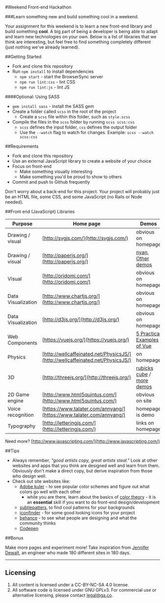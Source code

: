 #Weekend Front-end Hackathon

###Learn something new and build something cool in a weekend.

Your assignment for this weekend is to learn a new front-end library and build something **cool**. A big part of being a developer is being able to adapt and learn new technologies on your own. Below is a list of libraries that we think are interesting, but feel free to find something completely different (just nothing we've already learned).

##Getting Started

* Fork and clone this repository
* Run `npm install` to install dependencies
  * `npm start` - start the BrowserSync server
  * `npm run lint:css` - lint CSS
  * `npm run lint:js` - lint JS

####Optional: Using SASS

* `gem install sass` - install the SASS gem
* Create a folder called `scss` in the root of the project
  * Create a `scss` file within this folder, such as `style.scss`
* Compile the files in the `scss` folder by running `scss scss:css`
  * `scss` defines the input folder, `css` defines the output folder
  * Use the `--watch` flag to watch for changes. Example: `scss --watch scss:css`

##Requirements

* Fork and clone this repository
* Use an external JavaScript library to create a website of your choice
* Focus on front-end
    * Make something visually interesting
    * Make something you'd be proud to show to others
* Commit and push to Github frequently 

Don't worry about a back-end for this project. Your project will probably just be an HTML file, some CSS, and some JavaScript (no Rails or Node needed).

##Front end (JavaScript) Libraries

| Purpose | Home page | Demos |
|----|----|----|
| Drawing / visual | [http://svgjs.com/](http://svgjs.com/) | obvious on homepage |
| Drawing / visual | [http://paperjs.org/](http://paperjs.org/) | [nyan](http://paperjs.org/examples/nyan-rainbow/), [Other demos](http://paperjs.org/examples) |
| Visual | [http://oridomi.com/](http://oridomi.com/) | obvious on homepage |
| Data Visualization | [http://www.chartjs.org/](http://www.chartjs.org/) | obvious on homepage |
| Data Visualization | [http://d3js.org/](http://d3js.org/) | obvious on homepage |
| Web Components | [https://vuejs.org/](https://vuejs.org/) | [5 Practical Examples of Vue](http://tutorialzine.com/2016/03/5-practical-examples-for-learning-vue-js/) |
| Physics | [http://wellcaffeinated.net/PhysicsJS/](http://wellcaffeinated.net/PhysicsJS/) | on homepage |
| 3D | [http://threejs.org/](http://threejs.org/) | [rubicks cube](https://www.google.com/logos/2014/rubiks/rubiks.html) / [more demos](http://threejs.org/examples/#webgl_kinect) |
| 2D Game engine | [http://www.html5quintus.com/](http://www.html5quintus.com/) | obvious on site |
| Voice recognition | [https://www.talater.com/annyang/](https://www.talater.com/annyang/) | homepage is demo |
| Typography | [http://letteringjs.com/](http://letteringjs.com/) | links on homepage |

Need more? [http://www.javascripting.com/](http://www.javascripting.com/)

##Tips

- Always remember, _"good artists copy, great artists steal."_ Look at other websites and apps that you think are designed well and learn from them. Obviously don't make a direct copy, but derive inspiration from those who design well.
- Check out site websites like:
  - [Adobe kuler](https://kuler.adobe.com/) - to see popular color schemes and figure out what colors go well with each other
    - while you are there, learn about the basics of [color theory](http://webdesign.tutsplus.com/articles/an-introduction-to-color-theory-for-web-designers--webdesign-1437) - it is an __essential__ skill if you want to do front-end design/development  
  - [subtlepatters](http://subtlepatterns.com/), to find cool patterns for your backgrounds  
  - [iconfinder](https://www.iconfinder.com/) - for some good looking icons for your project
  - [behance](https://www.behance.net/search?field=102) - to see what people are designing and what the community thinks
  - [Codepen](http://codepen.io/)

##Bonus

Make more pages and experiment more! Take inspiration from [Jennifer Dewalt](https://jenniferdewalt.com/), an engineer who made 180 different sites in 180 days.

---

## Licensing
1. All content is licensed under a CC-BY-NC-SA 4.0 license.
2. All software code is licensed under GNU GPLv3. For commercial use or alternative licensing, please contact legal@ga.co.
